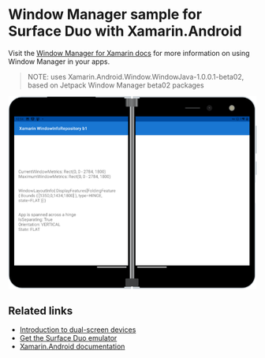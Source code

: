 # Window Manager sample for Surface Duo with Xamarin.Android

Visit the [Window Manager for Xamarin docs](https://docs.microsoft.com/dual-screen/xamarin/) for more information on using Window Manager in your apps.

> NOTE: uses Xamarin.Android.Window.WindowJava-1.0.0.1-beta02, based on Jetpack Window Manager beta02 packages

![Window Manager example spanned across two screens](../Screenshots/xamarin-window-manager.png)

## Related links

- [Introduction to dual-screen devices](https://docs.microsoft.com/dual-screen/introduction)
- [Get the Surface Duo emulator](https://docs.microsoft.com/dual-screen/android/emulator/)
- [Xamarin.Android documentation](https://docs.microsoft.com/xamarin/android/)
